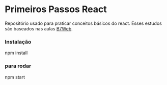 # Primeiros Passos React

Repositório usado para praticar conceitos básicos do react. Esses estudos são baseados nas aulas [B7Web](https://b7web.com.br).


### Instalação

npm install

### para rodar

npm start